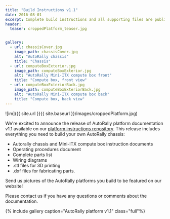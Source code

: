 ```yaml
---
title: "Build Instructions v1.1"
date: 2016-08-01
excerpt: Complete build instructions and all supporting files are publicly available! 
header:
  teaser: croppedPlatform_teaser.jpg


gallery:
  - url: chassisCover.jpg
    image_path: chassisCover.jpg
    alt: "AutoRally chassis"
    title: "Chassis"
  - url: computeBoxExterior.jpg
    image_path: computeBoxExterior.jpg
    alt: "AutoRally Mini-ITX compute box front"
    title: "Compute box, front view"
  - url: computeBoxExteriorBack.jpg
    image_path: computeBoxExteriorBack.jpg
    alt: "AutoRally Mini-ITX compute box back"
    title: "Compute box, back view"
---
```


![im]({{ site.url }}{{ site.baseurl }}/images/croppedPlatform.jpg)

We're excited to announce the release of AutoRally platform documentation v1.1 available on our [platform instructions repository](https://github.com/AutoRally/autorally_platform_instructions). This release includes everything you need to build your own AutoRally chassis:

- Autorally chassis and Mini-ITX compute box instruction documents
- Operating procedures document
- Complete parts list
- Wiring diagrams
- .stl files for 3D printing
- .dxf files for fabricating parts.

Send us pictures of the AutoRally platforms you build to be featured on our website!

Please contact us if you have any questions or comments about the documentation.

{% include gallery caption="AutoRally platform v1.1" class="full"%}